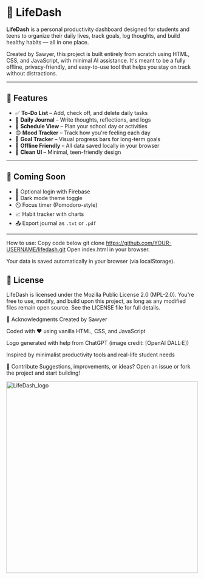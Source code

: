 # 🌟 LifeDash

**LifeDash** is a personal productivity dashboard designed for students and teens to organize their daily lives, track goals, log thoughts, and build healthy habits — all in one place.

Created by Sawyer, this project is built entirely from scratch using HTML, CSS, and JavaScript, with minimal AI assistance. It's meant to be a fully offline, privacy-friendly, and easy-to-use tool that helps you stay on track without distractions.

---

## 🎯 Features

- ✅ **To-Do List** – Add, check off, and delete daily tasks
- 📓 **Daily Journal** – Write thoughts, reflections, and logs
- 📅 **Schedule View** – Plan your school day or activities
- 😊 **Mood Tracker** – Track how you're feeling each day
- 🎯 **Goal Tracker** – Visual progress bars for long-term goals
- 🧠 **Offline Friendly** – All data saved locally in your browser
- 🎨 **Clean UI** – Minimal, teen-friendly design

---

## 🚧 Coming Soon

- 🔐 Optional login with Firebase
- 🌈 Dark mode theme toggle
- ⏲️ Focus timer (Pomodoro-style)
- 📈 Habit tracker with charts
- 📤 Export journal as `.txt` or `.pdf`

---

How to use:
Copy code below
git clone https://github.com/YOUR-USERNAME/lifedash.git
Open index.html in your browser.

Your data is saved automatically in your browser (via localStorage).


🦊 License
----------------------------------------------------------------------------
LifeDash is licensed under the Mozilla Public License 2.0 (MPL-2.0).
You're free to use, modify, and build upon this project, as long as any modified files remain open source.
See the LICENSE file for full details.

🙌 Acknowledgments
Created by Sawyer

Coded with ❤️ using vanilla HTML, CSS, and JavaScript

Logo generated with help from ChatGPT (image credit: [OpenAI DALL·E])

Inspired by minimalist productivity tools and real-life student needs

📣 Contribute
Suggestions, improvements, or ideas?
Open an issue or fork the project and start building!

   <img width="504" height="504" alt="LifeDash_logo" src="https://github.com/user-attachments/assets/cb44a2d6-ce34-4037-bcaf-ae1a2cf51b68" />

